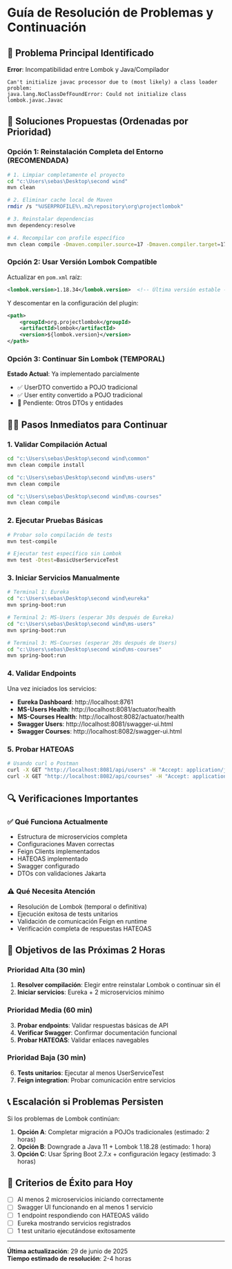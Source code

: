 # Guía de Resolución de Problemas y Continuación

## 🚨 Problema Principal Identificado

**Error**: Incompatibilidad entre Lombok y Java/Compilador
```
Can't initialize javac processor due to (most likely) a class loader problem: 
java.lang.NoClassDefFoundError: Could not initialize class lombok.javac.Javac
```

## 🔧 Soluciones Propuestas (Ordenadas por Prioridad)

### Opción 1: Reinstalación Completa del Entorno (RECOMENDADA)

```bash
# 1. Limpiar completamente el proyecto
cd "c:\Users\sebas\Desktop\second wind"
mvn clean

# 2. Eliminar cache local de Maven
rmdir /s "%USERPROFILE%\.m2\repository\org\projectlombok"

# 3. Reinstalar dependencias
mvn dependency:resolve

# 4. Recompilar con profile específico
mvn clean compile -Dmaven.compiler.source=17 -Dmaven.compiler.target=17
```

### Opción 2: Usar Versión Lombok Compatible

Actualizar en `pom.xml` raíz:
```xml
<lombok.version>1.18.34</lombok.version>  <!-- Última versión estable -->
```

Y descomentar en la configuración del plugin:
```xml
<path>
    <groupId>org.projectlombok</groupId>
    <artifactId>lombok</artifactId>
    <version>${lombok.version}</version>
</path>
```

### Opción 3: Continuar Sin Lombok (TEMPORAL)

**Estado Actual**: Ya implementado parcialmente
- ✅ UserDTO convertido a POJO tradicional
- ✅ User entity convertido a POJO tradicional  
- 🔄 Pendiente: Otros DTOs y entidades

## 🏃‍♂️ Pasos Inmediatos para Continuar

### 1. Validar Compilación Actual

```bash
cd "c:\Users\sebas\Desktop\second wind\common"
mvn clean compile install

cd "c:\Users\sebas\Desktop\second wind\ms-users"  
mvn clean compile

cd "c:\Users\sebas\Desktop\second wind\ms-courses"
mvn clean compile
```

### 2. Ejecutar Pruebas Básicas

```bash
# Probar solo compilación de tests
mvn test-compile

# Ejecutar test específico sin Lombok
mvn test -Dtest=BasicUserServiceTest
```

### 3. Iniciar Servicios Manualmente

```bash
# Terminal 1: Eureka
cd "c:\Users\sebas\Desktop\second wind\eureka"
mvn spring-boot:run

# Terminal 2: MS-Users (esperar 30s después de Eureka)
cd "c:\Users\sebas\Desktop\second wind\ms-users"
mvn spring-boot:run

# Terminal 3: MS-Courses (esperar 20s después de Users)
cd "c:\Users\sebas\Desktop\second wind\ms-courses"
mvn spring-boot:run
```

### 4. Validar Endpoints

Una vez iniciados los servicios:

- **Eureka Dashboard**: http://localhost:8761
- **MS-Users Health**: http://localhost:8081/actuator/health
- **MS-Courses Health**: http://localhost:8082/actuator/health
- **Swagger Users**: http://localhost:8081/swagger-ui.html
- **Swagger Courses**: http://localhost:8082/swagger-ui.html

### 5. Probar HATEOAS

```bash
# Usando curl o Postman
curl -X GET "http://localhost:8081/api/users" -H "Accept: application/json"
curl -X GET "http://localhost:8082/api/courses" -H "Accept: application/json"
```

## 🔍 Verificaciones Importantes

### ✅ Qué Funciona Actualmente
- Estructura de microservicios completa
- Configuraciones Maven correctas
- Feign Clients implementados
- HATEOAS implementado
- Swagger configurado
- DTOs con validaciones Jakarta

### ⚠️ Qué Necesita Atención
- Resolución de Lombok (temporal o definitiva)
- Ejecución exitosa de tests unitarios
- Validación de comunicación Feign en runtime
- Verificación completa de respuestas HATEOAS

## 🎯 Objetivos de las Próximas 2 Horas

### Prioridad Alta (30 min)
1. **Resolver compilación**: Elegir entre reinstalar Lombok o continuar sin él
2. **Iniciar servicios**: Eureka + 2 microservicios mínimo

### Prioridad Media (60 min)  
3. **Probar endpoints**: Validar respuestas básicas de API
4. **Verificar Swagger**: Confirmar documentación funcional
5. **Probar HATEOAS**: Validar enlaces navegables

### Prioridad Baja (30 min)
6. **Tests unitarios**: Ejecutar al menos UserServiceTest
7. **Feign integration**: Probar comunicación entre servicios

## 📞 Escalación si Problemas Persisten

Si los problemas de Lombok continúan:

1. **Opción A**: Completar migración a POJOs tradicionales (estimado: 2 horas)
2. **Opción B**: Downgrade a Java 11 + Lombok 1.18.28 (estimado: 1 hora)
3. **Opción C**: Usar Spring Boot 2.7.x + configuración legacy (estimado: 3 horas)

## 🚀 Criterios de Éxito para Hoy

- [ ] Al menos 2 microservicios iniciando correctamente
- [ ] Swagger UI funcionando en al menos 1 servicio
- [ ] 1 endpoint respondiendo con HATEOAS válido
- [ ] Eureka mostrando servicios registrados
- [ ] 1 test unitario ejecutándose exitosamente

---

**Última actualización**: 29 de junio de 2025  
**Tiempo estimado de resolución**: 2-4 horas
